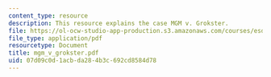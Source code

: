 ```yaml
---
content_type: resource
description: This resource explains the case MGM v. Grokster.
file: https://ol-ocw-studio-app-production.s3.amazonaws.com/courses/esd-68j-communications-and-information-policy-spring-2006/07d09c0d1acbda284b3c692cd8584d78_mgm_v_grokster.pdf
file_type: application/pdf
resourcetype: Document
title: mgm_v_grokster.pdf
uid: 07d09c0d-1acb-da28-4b3c-692cd8584d78
---
```

